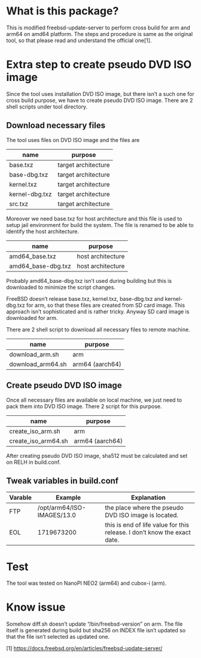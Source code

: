 # What is this package?

This is modified freebsd-update-server to perform cross build for arm and arm64 on amd64 platform. The steps and procedure is same as the original tool, so that please read and understand the official one[1].

# Extra step to create pseudo DVD ISO image

Since the tool uses installation DVD ISO image, but there isn’t a such one for cross build purpose, we have to create pseudo DVD ISO image. There are 2 shell scripts under tool directory.

## Download necessary files
The tool uses files on DVD ISO image and the files are

| name | purpose |
-------|--------
| base.txz | target architecture |
| base-dbg.txz |  target architecture |
| kernel.txz | target architecture |
| kernel-dbg.txz | target architecture |
| src.txz | target architecture |

Moreover we need base.txz for host architecture and this file is used to setup jail environment for build the system. The file is renamed to be able to identify the host architecture.

| name | purpose |
-------|--------
| amd64_base.txz | host architecture |
| amd64_base-dbg.txz | host architecture |

Probably amd64_base-dbg.txz isn’t used during building but this is downloaded to minimize the script changes.

FreeBSD doesn’t release  base.txz, kernel.txz, base-dbg.txz and kernel-dbg.txz for arm, so that these files are created from SD card image. This approach isn’t sophisticated and is rather tricky. Anyway SD card image is downloaded for arm.

There are 2 shell script to download all necessary files to remote machine.

| name | purpose |
-------|--------
| download_arm.sh | arm |
| download_arm64.sh | arm64 (aarch64) |

## Create pseudo DVD ISO image
Once all necessary files are available on local machine, we just need to pack them into DVD ISO image. There 2 script for this purpose.

| name | purpose |
-------|--------
| create_iso_arm.sh | arm |
| create_iso_arm64.sh | arm64 (aarch64) |

After creating pseudo DVD ISO image, sha512 must be calculated and set on RELH in build.conf.

## Tweak variables in build.conf
| Varable | Example | Explanation |
-----------|------------|------------------
| FTP | /opt/arm64/ISO-IMAGES/13.0 | the place where the pseudo DVD ISO image is located. |
| EOL | 1719673200 | this is end of life value for this release. I don’t know the exact date. |

# Test
The tool was tested on NanoPI NEO2 (arm64) and cubox-i (arm).

# Know issue
Somehow diff.sh doesn’t update “/bin/freebsd-version” on arm. The file itself is generated during build but sha256 on INDEX file isn’t updated so that the file isn’t selected as updated one.



[1] https://docs.freebsd.org/en/articles/freebsd-update-server/

